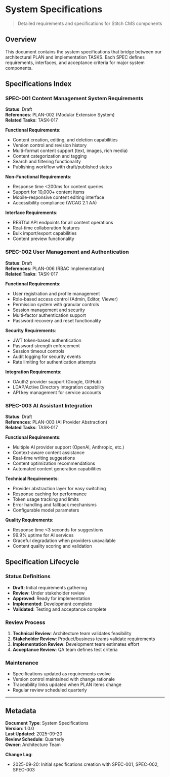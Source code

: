 # System Specifications

> Detailed requirements and specifications for Stitch CMS components

## Overview

This document contains the system specifications that bridge between our architectural PLAN and implementation TASKS. Each SPEC defines requirements, interfaces, and acceptance criteria for major system components.

## Specifications Index

### SPEC-001 Content Management System Requirements
**Status**: Draft  
**References**: PLAN-002 (Modular Extension System)  
**Related Tasks**: TASK-017

**Functional Requirements**:
- Content creation, editing, and deletion capabilities
- Version control and revision history
- Multi-format content support (text, images, rich media)
- Content categorization and tagging
- Search and filtering functionality
- Publishing workflow with draft/published states

**Non-Functional Requirements**:
- Response time <200ms for content queries
- Support for 10,000+ content items
- Mobile-responsive content editing interface
- Accessibility compliance (WCAG 2.1 AA)

**Interface Requirements**:
- RESTful API endpoints for all content operations
- Real-time collaboration features
- Bulk import/export capabilities
- Content preview functionality

### SPEC-002 User Management and Authentication
**Status**: Draft  
**References**: PLAN-006 (RBAC Implementation)  
**Related Tasks**: TASK-017

**Functional Requirements**:
- User registration and profile management
- Role-based access control (Admin, Editor, Viewer)
- Permission system with granular controls
- Session management and security
- Multi-factor authentication support
- Password recovery and reset functionality

**Security Requirements**:
- JWT token-based authentication
- Password strength enforcement
- Session timeout controls
- Audit logging for security events
- Rate limiting for authentication attempts

**Integration Requirements**:
- OAuth2 provider support (Google, GitHub)
- LDAP/Active Directory integration capability
- API key management for service accounts

### SPEC-003 AI Assistant Integration
**Status**: Draft  
**References**: PLAN-003 (AI Provider Abstraction)  
**Related Tasks**: TASK-017

**Functional Requirements**:
- Multiple AI provider support (OpenAI, Anthropic, etc.)
- Context-aware content assistance
- Real-time writing suggestions
- Content optimization recommendations
- Automated content generation capabilities

**Technical Requirements**:
- Provider abstraction layer for easy switching
- Response caching for performance
- Token usage tracking and limits
- Error handling and fallback mechanisms
- Configurable model parameters

**Quality Requirements**:
- Response time <3 seconds for suggestions
- 99.9% uptime for AI services
- Graceful degradation when providers unavailable
- Content quality scoring and validation

## Specification Lifecycle

### Status Definitions
- **Draft**: Initial requirements gathering
- **Review**: Under stakeholder review
- **Approved**: Ready for implementation
- **Implemented**: Development complete
- **Validated**: Testing and acceptance complete

### Review Process
1. **Technical Review**: Architecture team validates feasibility
2. **Stakeholder Review**: Product/business teams validate requirements
3. **Implementation Review**: Development team estimates effort
4. **Acceptance Review**: QA team defines test criteria

### Maintenance
- Specifications updated as requirements evolve
- Version control maintained with change rationale
- Traceability links updated when PLAN items change
- Regular review scheduled quarterly

---

## Metadata
**Document Type**: System Specifications  
**Version**: 1.0.0  
**Last Updated**: 2025-09-20  
**Review Schedule**: Quarterly  
**Owner**: Architecture Team

**Change Log**:
- 2025-09-20: Initial specifications creation with SPEC-001, SPEC-002, SPEC-003